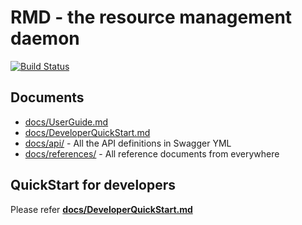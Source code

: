 # RMD - the resource management daemon

[![Build Status](https://travis-ci.org/intel/rmd.svg?branch=master)](https://travis-ci.org/intel/rmd)

## Documents

* [docs/UserGuide.md](https://github.com/intel/rmd/blob/master/docs/UserGuide.md)
* [docs/DeveloperQuickStart.md](https://github.com/intel/rmd/blob/master/docs/DeveloperQuickStart.md)
* [docs/api/](https://github.com/intel/rmd/tree/master/docs/api/v1) - All the API definitions in Swagger YML
* [docs/references/](https://github.com/intel/rmd/tree/master/docs/reference) - All reference documents from everywhere

## QuickStart for developers

Please refer [**docs/DeveloperQuickStart.md**](https://github.com/intel/rmd/blob/master/docs/DeveloperQuickStart.md)
